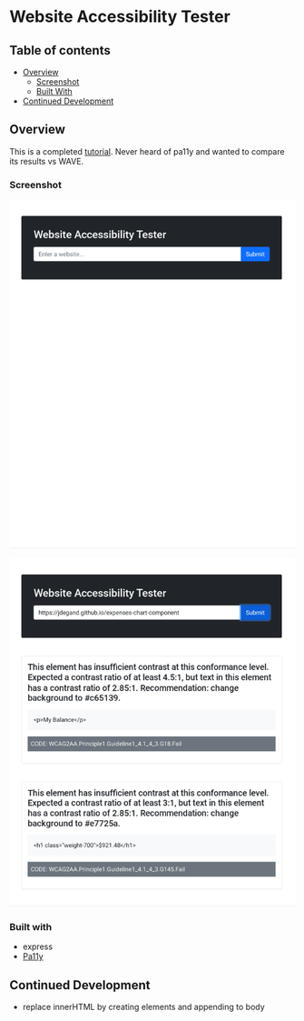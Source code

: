 # Website Accessibility Tester

## Table of contents

- [Overview](#overview)
  - [Screenshot](#screenshot)
  - [Built With](#built-with)
- [Continued Development](#continued-development)

## Overview

This is a completed [tutorial](https://www.youtube.com/watch?v=MO4vEAu3hKE).  Never heard of pa11y and wanted to compare its results vs WAVE.  

### Screenshot

![](website-tester.png)

![](website-tester-2.png)

### Built with

- express
- [Pa11y](https://pa11y.org/)

## Continued Development

- replace innerHTML by creating elements and appending to body